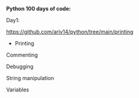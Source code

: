 **Python 100 days of code:**

Day1:

https://github.com/ariv14/python/tree/main/printing
* Printing

Commenting

Debugging

String manipulation

Variables
